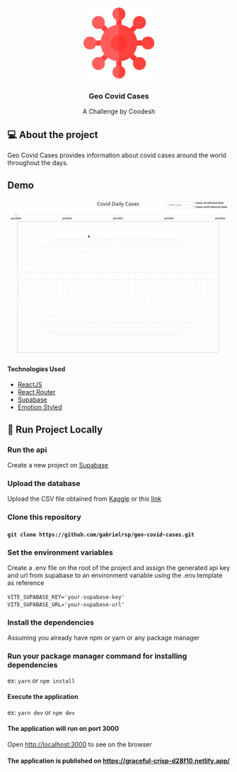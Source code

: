 <h1 align="center">
  <img src="/src/assets/virus-image.png" width="160px" />
</h1>

<h3 align="center">Geo Covid Cases</h3>

<p align="center">A Challenge by Coodesh</p>


## 💻 About the project

 Geo Covid Cases provides information about covid cases around the world throughout the days.
 
 ## Demo

![](covidcases.gif)

 #### Technologies Used 

  -  [ReactJS](https://reactjs.org/)
  -  [React Router](https://github.com/ReactTraining/react-router)
  -  [Supabase](https://supabase.com/)
  -  [Emotion Styled](https://emotion.sh/docs/styled/)

## 🔧 Run Project Locally

### Run the api 
  Create a new project on [Supabase](https://supabase.com/)

### Upload the database
Upload the CSV file obtained from [Kaggle](https://www.kaggle.com/datasets/yamqwe/omicron-covid19-variant-daily-cases) or this [link](https://challenges.coode.sh/covid/data/covid-variants.csv)

### Clone this repository

#### `git clone https://github.com/gabrielrsp/geo-covid-cases.git`

### Set the environment variables
Create a .env file on the root of the project and assign the generated api key and url from supabase to an environment variable using the .env.template as reference

`VITE_SUPABASE_KEY='your-supabase-key'` <br>
`VITE_SUPABASE_URL='your-supabase-url'`

### Install the dependencies
Assuming you already have npm or yarn or any package manager

### Run your package manager command for installing dependencies 
ex: `yarn` or `npm install`

#### Execute the application 

ex: `yarn dev` or `npm dev`

#### The application will run on port 3000

Open [http://localhost:3000](http://localhost:3000) to see on the browser

#### The application is published on https://graceful-crisp-d28f10.netlify.app/





